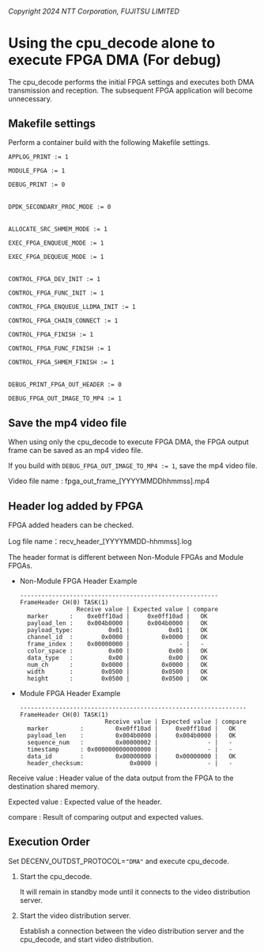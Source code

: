 ###### Copyright 2024 NTT Corporation, FUJITSU LIMITED

# Using the cpu_decode alone to execute FPGA DMA (For debug)

The cpu_decode performs the initial FPGA settings and executes both DMA transmission and reception.
The subsequent FPGA application will become unnecessary.


## Makefile settings

Perform a container build with the following Makefile settings.

```
APPLOG_PRINT := 1

MODULE_FPGA := 1

DEBUG_PRINT := 0

　
DPDK_SECONDARY_PROC_MODE := 0

　
ALLOCATE_SRC_SHMEM_MODE := 1

EXEC_FPGA_ENQUEUE_MODE := 1

EXEC_FPGA_DEQUEUE_MODE := 1

　
CONTROL_FPGA_DEV_INIT := 1

CONTROL_FPGA_FUNC_INIT := 1

CONTROL_FPGA_ENQUEUE_LLDMA_INIT := 1

CONTROL_FPGA_CHAIN_CONNECT := 1

CONTROL_FPGA_FINISH := 1

CONTROL_FPGA_FUNC_FINISH := 1

CONTROL_FPGA_SHMEM_FINISH := 1

　
DEBUG_PRINT_FPGA_OUT_HEADER := 0

DEBUG_FPGA_OUT_IMAGE_TO_MP4 := 1
```


## Save the mp4 video file

When using only the cpu_decode to execute FPGA DMA, the FPGA output frame can be saved as an mp4 video file.

If you build with `DEBUG_FPGA_OUT_IMAGE_TO_MP4 := 1`, save the mp4 video file.

Video file name : fpga_out_frame_[YYYYMMDDhhmmss].mp4


## Header log added by FPGA

FPGA added headers can be checked.

Log file name：recv_header_[YYYYMMDD-hhmmss].log

The header format is different between Non-Module FPGAs and Module FPGAs.

- Non-Module FPGA Header Example

  ```
  --------------------------------------------------------
  FrameHeader CH(0) TASK(1)
                  Receive value | Expected value | compare
    marker      :    0xe0ff10ad |     0xe0ff10ad |   OK
    payload_len :    0x004b0000 |     0x004b0000 |   OK
    payload_type:          0x01 |           0x01 |   OK
    channel_id  :        0x0000 |         0x0000 |   OK
    frame_index :    0x00000000 |              - |   -
    color_space :          0x00 |           0x00 |   OK
    data_type   :          0x00 |           0x00 |   OK
    num_ch      :        0x0000 |         0x0000 |   OK
    width       :        0x0500 |         0x0500 |   OK
    height      :        0x0500 |         0x0500 |   OK
  ```

- Module FPGA Header Example

  ```
  ----------------------------------------------------------------
  FrameHeader CH(0) TASK(1)
                          Receive value | Expected value | compare
    marker         :         0xe0ff10ad |     0xe0ff10ad |   OK
    payload_len    :         0x004b0000 |     0x004b0000 |   OK
    sequence_num   :         0x00000002 |              - |   -
    timestamp      : 0x0000000000000000 |              - |   -
    data_id        :         0x00000000 |     0x00000000 |   OK
    header_checksum:             0x0000 |              - |   -
  ```

Receive value  : Header value of the data output from the FPGA to the destination shared memory.

Expected value : Expected value of the header.

compare        : Result of comparing output and expected values.


## Execution Order

Set DECENV_OUTDST_PROTOCOL=`"DMA"` and execute cpu_decode.

1. Start the cpu_decode.

   It will remain in standby mode until it connects to the video distribution server.

2. Start the video distribution server.

   Establish a connection between the video distribution server and the cpu_decode, and start video distribution.

